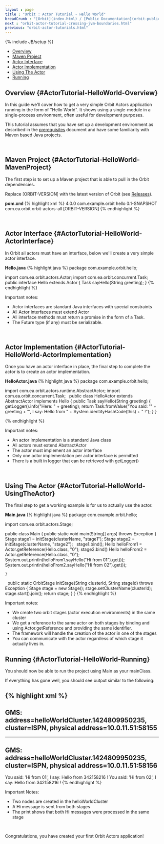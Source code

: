 ```yaml
---
layout : page
title : "Orbit : Actor Tutorial - Hello World"
breadCrumb : "[Orbit](index.html) / [Public Documentation](orbit-public-documentation.html) / [Actors](orbit-actors.html) / [Actor Tutorials](orbit-actor-tutorials.html)"
next : "orbit-actor-tutorial-crossing-jvm-boundaries.html"
previous: "orbit-actor-tutorials.html"
---
```

{% include JB/setup %}



-  [Overview](#ActorTutorial-HelloWorld-Overview)
-  [Maven Project](#ActorTutorial-HelloWorld-MavenProject)
-  [Actor Interface](#ActorTutorial-HelloWorld-ActorInterface)
-  [Actor Implementation](#ActorTutorial-HelloWorld-ActorImplementation)
-  [Using The Actor](#ActorTutorial-HelloWorld-UsingTheActor)
-  [Running](#ActorTutorial-HelloWorld-Running)



Overview {#ActorTutorial-HelloWorld-Overview}
----------


In this guide we'll cover how to get a very simple Orbit Actors application running in the form of "Hello World". It shows using a single-module in a single-process environment, often useful for development purposes.


This tutorial assumes that you have set up a development environment as described in the [prerequisites](orbit-prerequisites.html) document and have some familiarity with Maven based Java projects.


 


Maven Project {#ActorTutorial-HelloWorld-MavenProject}
----------


The first step is to set up a Maven project that is able to pull in the Orbit dependencies.


Replace [ORBIT-VERSION] with the latest version of Orbit (see [Releases](https://github.com/electronicarts/orbit/releases)).

**pom.xml** 
{% highlight xml %}
<project xmlns="http://maven.apache.org/POM/4.0.0"
         xmlns:xsi="http://www.w3.org/2001/XMLSchema-instance"
         xsi:schemaLocation="http://maven.apache.org/POM/4.0.0 http://maven.apache.org/xsd/maven-4.0.0.xsd">
	<modelVersion>4.0.0</modelVersion>
	<groupId>com.example.orbit</groupId>
	<artifactId>hello</artifactId>
	<version>0.1-SNAPSHOT</version>
	<dependencies>
		<dependency>
			<groupId>com.ea.orbit</groupId>
			<artifactId>orbit-actors-all</artifactId>
			<version>[ORBIT-VERSION]</version>
		</dependency>
	</dependencies>
</project>
{% endhighlight %}

 


Actor Interface {#ActorTutorial-HelloWorld-ActorInterface}
----------


In Orbit all actors must have an interface, below we'll create a very simple actor interface.

**Hello.java** 
{% highlight java %}
package com.example.orbit.hello;

import com.ea.orbit.actors.Actor;
import com.ea.orbit.concurrent.Task;
 
public interface Hello extends Actor
{
    Task<String> sayHello(String greeting);
}
{% endhighlight %}

Important notes:


-  Actor interfaces are standard Java interfaces with special constraints
-  All Actor interfaces must extend Actor
-  All interface methods must return a promise in the form of a Task.
-  The Future type (if any) must be serializable.

 


Actor Implementation {#ActorTutorial-HelloWorld-ActorImplementation}
----------


Once you have an actor interface in place, the final step to complete the actor is to create an actor implementation.

**HelloActor.java** 
{% highlight java %}
package com.example.orbit.hello;

import com.ea.orbit.actors.runtime.AbstractActor;
import com.ea.orbit.concurrent.Task;
 
public class HelloActor extends AbstractActor implements Hello
{
    public Task<String> sayHello(String greeting)
    {
        getLogger().info("Here: " + greeting);
        return Task.fromValue("You said: '" + greeting
                + "', I say: Hello from " + System.identityHashCode(this) + " !");
    }
}


{% endhighlight %}

Important notes:


-  An actor implementation is a standard Java class
-  All actors must extend AbstractActor
-  The actor must implement an actor interface
-  Only one actor implementation per actor interface is permitted
-  There is a built in logger that can be retrieved with getLogger()

 


Using The Actor {#ActorTutorial-HelloWorld-UsingTheActor}
----------


The final step to get a working example is for us to actually use the actor.

**Main.java** 
{% highlight java %}
package com.example.orbit.hello;

import com.ea.orbit.actors.Stage;

public class Main
{
    public static void main(String[] args) throws Exception
    {
        Stage stage1 = initStage(clusterName, "stage1");
        Stage stage2 = initStage(clusterName, "stage2");
 
        stage1.bind();
        Hello helloFrom1 = Actor.getReference(Hello.class, "0");
        stage2.bind()
        Hello helloFrom2 = Actor.getReference(Hello.class, "0");
 
        System.out.println(helloFrom1.sayHello("Hi from 01").get());
        System.out.println(helloFrom2.sayHello("Hi from 02").get());
     
    }
 
    public static OrbitStage initStage(String clusterId, String stageId) throws Exception
    {
        Stage stage = new Stage();
        stage.setClusterName(clusterId);
        stage.start().join();
        return stage;
    }
}
{% endhighlight %}

Important notes:


-  We create two orbit stages (actor execution environments) in the same cluster
-  We get a reference to the same actor on both stages by binding and using Actor.getReference and providing the same identifier.
-  The framework will handle the creation of the actor in one of the stages
-  You can communicate with the actor regardless of which stage it actually lives in.

Running {#ActorTutorial-HelloWorld-Running}
----------


You should now be able to run the project using Main as your mainClass.


If everything has gone well, you should see output similar to the following:


{% highlight xml %}
-------------------------------------------------------------------
GMS: address=helloWorldCluster.1424809950235, cluster=ISPN, physical address=10.0.11.51:58155
-------------------------------------------------------------------
-------------------------------------------------------------------
GMS: address=helloWorldCluster.1424809950235, cluster=ISPN, physical address=10.0.11.51:58156
-------------------------------------------------------------------
You said: 'Hi from 01', I say: Hello from 342158216 !
You said: 'Hi from 02', I say: Hello from 342158216 !
{% endhighlight %}

Important Notes:


-  Two nodes are created in the helloWorldCluster
-  A Hi message is sent from both stages
-  The print shows that both Hi messages were processed in the same stage

 


Congratulations, you have created your first Orbit Actors application!


 

